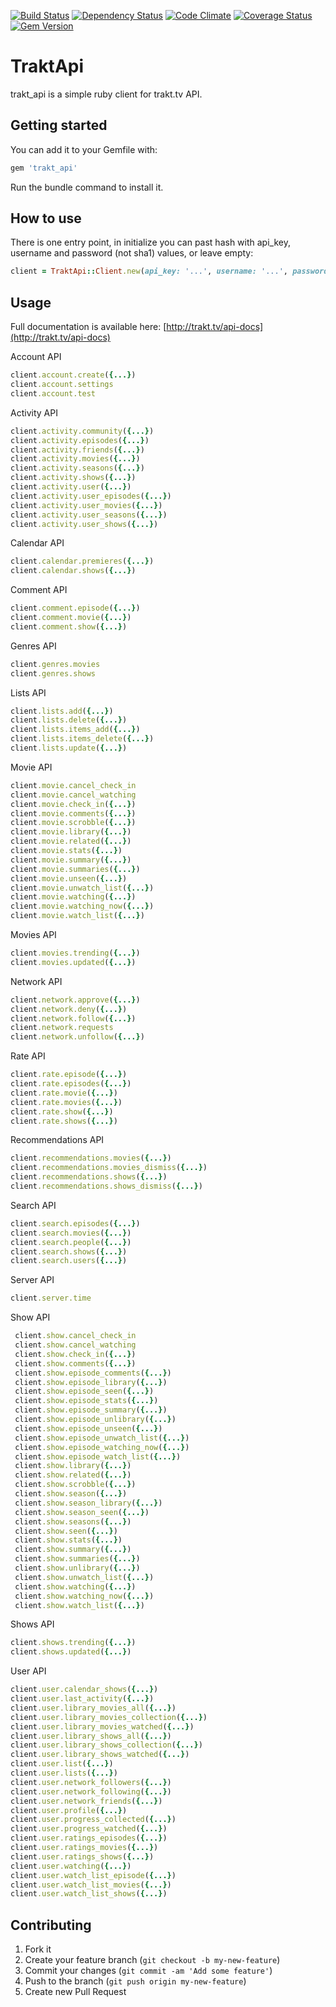 [![Build Status](https://travis-ci.org/wafcio/trakt_api.png?branch=master)](https://travis-ci.org/wafcio/trakt_api)
[![Dependency Status](https://gemnasium.com/wafcio/trakt_api.png)](https://gemnasium.com/wafcio/trakt_api)
[![Code Climate](https://codeclimate.com/github/wafcio/trakt_api.png)](https://codeclimate.com/github/wafcio/trakt_api)
[![Coverage Status](https://coveralls.io/repos/wafcio/trakt_api/badge.png)](https://coveralls.io/r/wafcio/trakt_api)
[![Gem Version](https://badge.fury.io/rb/trakt_api.png)](http://badge.fury.io/rb/trakt_api)

# TraktApi

trakt_api is a simple ruby client for trakt.tv API.

## Getting started

You can add it to your Gemfile with:

```ruby
gem 'trakt_api'
```

Run the bundle command to install it.

## How to use

There is one entry point, in initialize you can past hash with api_key, username and password (not sha1) values, or leave empty:

```ruby
client = TraktApi::Client.new(api_key: '...', username: '...', password: '...')
```

## Usage

Full documentation is available here: [http://trakt.tv/api-docs](http://trakt.tv/api-docs)


Account API

```ruby
client.account.create({...})
client.account.settings
client.account.test
```

Activity API

```ruby
client.activity.community({...})
client.activity.episodes({...})
client.activity.friends({...})
client.activity.movies({...})
client.activity.seasons({...})
client.activity.shows({...})
client.activity.user({...})
client.activity.user_episodes({...})
client.activity.user_movies({...})
client.activity.user_seasons({...})
client.activity.user_shows({...})
```

Calendar API

```ruby
client.calendar.premieres({...})
client.calendar.shows({...})
```

Comment API

```ruby
client.comment.episode({...})
client.comment.movie({...})
client.comment.show({...})
```

Genres API

```ruby
client.genres.movies
client.genres.shows
```

Lists API

```ruby
client.lists.add({...})
client.lists.delete({...})
client.lists.items_add({...})
client.lists.items_delete({...})
client.lists.update({...})
```

Movie API

```ruby
client.movie.cancel_check_in
client.movie.cancel_watching
client.movie.check_in({...})
client.movie.comments({...})
client.movie.scrobble({...})
client.movie.library({...})
client.movie.related({...})
client.movie.stats({...})
client.movie.summary({...})
client.movie.summaries({...})
client.movie.unseen({...})
client.movie.unwatch_list({...})
client.movie.watching({...})
client.movie.watching_now({...})
client.movie.watch_list({...})
```

Movies API

```ruby
client.movies.trending({...})
client.movies.updated({...})
```

Network API

```ruby
client.network.approve({...})
client.network.deny({...})
client.network.follow({...})
client.network.requests
client.network.unfollow({...})
```

Rate API

```ruby
client.rate.episode({...})
client.rate.episodes({...})
client.rate.movie({...})
client.rate.movies({...})
client.rate.show({...})
client.rate.shows({...})
```

Recommendations API

```ruby
client.recommendations.movies({...})
client.recommendations.movies_dismiss({...})
client.recommendations.shows({...})
client.recommendations.shows_dismiss({...})
```

Search API

```ruby
client.search.episodes({...})
client.search.movies({...})
client.search.people({...})
client.search.shows({...})
client.search.users({...})
```

Server API

```ruby
client.server.time
```

Show API

```ruby
 client.show.cancel_check_in
 client.show.cancel_watching
 client.show.check_in({...})
 client.show.comments({...})
 client.show.episode_comments({...})
 client.show.episode_library({...})
 client.show.episode_seen({...})
 client.show.episode_stats({...})
 client.show.episode_summary({...})
 client.show.episode_unlibrary({...})
 client.show.episode_unseen({...})
 client.show.episode_unwatch_list({...})
 client.show.episode_watching_now({...})
 client.show.episode_watch_list({...})
 client.show.library({...})
 client.show.related({...})
 client.show.scrobble({...})
 client.show.season({...})
 client.show.season_library({...})
 client.show.season_seen({...})
 client.show.seasons({...})
 client.show.seen({...})
 client.show.stats({...})
 client.show.summary({...})
 client.show.summaries({...})
 client.show.unlibrary({...})
 client.show.unwatch_list({...})
 client.show.watching({...})
 client.show.watching_now({...})
 client.show.watch_list({...})
```

Shows API

```ruby
client.shows.trending({...})
client.shows.updated({...})
```

User API

```ruby
client.user.calendar_shows({...})
client.user.last_activity({...})
client.user.library_movies_all({...})
client.user.library_movies_collection({...})
client.user.library_movies_watched({...})
client.user.library_shows_all({...})
client.user.library_shows_collection({...})
client.user.library_shows_watched({...})
client.user.list({...})
client.user.lists({...})
client.user.network_followers({...})
client.user.network_following({...})
client.user.network_friends({...})
client.user.profile({...})
client.user.progress_collected({...})
client.user.progress_watched({...})
client.user.ratings_episodes({...})
client.user.ratings_movies({...})
client.user.ratings_shows({...})
client.user.watching({...})
client.user.watch_list_episode({...})
client.user.watch_list_movies({...})
client.user.watch_list_shows({...})
```

## Contributing

1. Fork it
2. Create your feature branch (`git checkout -b my-new-feature`)
3. Commit your changes (`git commit -am 'Add some feature'`)
4. Push to the branch (`git push origin my-new-feature`)
5. Create new Pull Request
